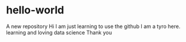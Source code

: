 # hello-world
A new repository
Hi I am just learning to use the github
I am a tyro here.
learning and loving data science
Thank you
